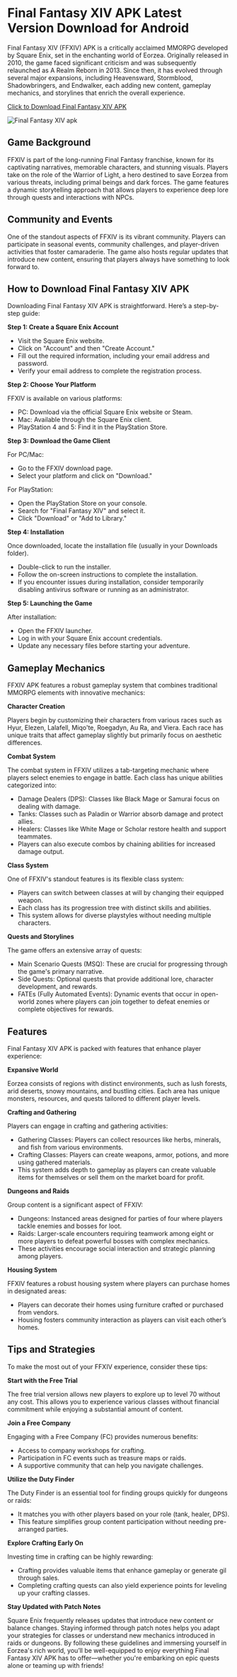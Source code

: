 # Final Fantasy XIV APK Latest Version Download for Android

Final Fantasy XIV (FFXIV) APK is a critically acclaimed MMORPG developed by Square Enix, set in the enchanting world of Eorzea. Originally released in 2010, the game faced significant criticism and was subsequently relaunched as A Realm Reborn in 2013. Since then, it has evolved through several major expansions, including Heavensward, Stormblood, Shadowbringers, and Endwalker, each adding new content, gameplay mechanics, and storylines that enrich the overall experience.

<a href="https://windows.apkpure.com/final-fantasy-xiv-free-trial?utm_source=github" target="_blank">Click to Download Final Fantasy XIV APK</a>

<img src="https://i.ytimg.com/vi/WRpdIL7_NII/maxresdefault.jpg" alt="Final Fantasy XIV apk" title="Final Fantasy XIV apk" style="max-width: 100%;">

## Game Background

FFXIV is part of the long-running Final Fantasy franchise, known for its captivating narratives, memorable characters, and stunning visuals. Players take on the role of the Warrior of Light, a hero destined to save Eorzea from various threats, including primal beings and dark forces. The game features a dynamic storytelling approach that allows players to experience deep lore through quests and interactions with NPCs.

## Community and Events

One of the standout aspects of FFXIV is its vibrant community. Players can participate in seasonal events, community challenges, and player-driven activities that foster camaraderie. The game also hosts regular updates that introduce new content, ensuring that players always have something to look forward to.

## How to Download Final Fantasy XIV APK
Downloading Final Fantasy XIV APK is straightforward. Here’s a step-by-step guide:

**Step 1: Create a Square Enix Account**
- Visit the Square Enix website.
- Click on "Account" and then "Create Account."
- Fill out the required information, including your email address and password.
- Verify your email address to complete the registration process.

**Step 2: Choose Your Platform**

FFXIV is available on various platforms:
- PC: Download via the official Square Enix website or Steam.
- Mac: Available through the Square Enix client.
- PlayStation 4 and 5: Find it in the PlayStation Store.

**Step 3: Download the Game Client**

For PC/Mac:
- Go to the FFXIV download page.
- Select your platform and click on "Download."

For PlayStation:
- Open the PlayStation Store on your console.
- Search for "Final Fantasy XIV" and select it.
- Click "Download" or "Add to Library."

**Step 4: Installation**

Once downloaded, locate the installation file (usually in your Downloads folder).
- Double-click to run the installer.
- Follow the on-screen instructions to complete the installation.
- If you encounter issues during installation, consider temporarily disabling antivirus software or running as an administrator.

**Step 5: Launching the Game**

After installation:
- Open the FFXIV launcher.
- Log in with your Square Enix account credentials.
- Update any necessary files before starting your adventure.

## Gameplay Mechanics

FFXIV APK features a robust gameplay system that combines traditional MMORPG elements with innovative mechanics:

**Character Creation**

Players begin by customizing their characters from various races such as Hyur, Elezen, Lalafell, Miqo'te, Roegadyn, Au Ra, and Viera. Each race has unique traits that affect gameplay slightly but primarily focus on aesthetic differences.

**Combat System**

The combat system in FFXIV utilizes a tab-targeting mechanic where players select enemies to engage in battle. Each class has unique abilities categorized into:
- Damage Dealers (DPS): Classes like Black Mage or Samurai focus on dealing with damage.
- Tanks: Classes such as Paladin or Warrior absorb damage and protect allies.
- Healers: Classes like White Mage or Scholar restore health and support teammates.
- Players can also execute combos by chaining abilities for increased damage output.

**Class System**

One of FFXIV's standout features is its flexible class system:
- Players can switch between classes at will by changing their equipped weapon.
- Each class has its progression tree with distinct skills and abilities.
- This system allows for diverse playstyles without needing multiple characters.

**Quests and Storylines**

The game offers an extensive array of quests:
- Main Scenario Quests (MSQ): These are crucial for progressing through the game's primary narrative.
- Side Quests: Optional quests that provide additional lore, character development, and rewards.
- FATEs (Fully Automated Events): Dynamic events that occur in open-world zones where players can join together to defeat enemies or complete objectives for rewards.

## Features

Final Fantasy XIV APK is packed with features that enhance player experience:

**Expansive World**

Eorzea consists of regions with distinct environments, such as lush forests, arid deserts, snowy mountains, and bustling cities. Each area has unique monsters, resources, and quests tailored to different player levels.

**Crafting and Gathering**

Players can engage in crafting and gathering activities:
- Gathering Classes: Players can collect resources like herbs, minerals, and fish from various environments.
- Crafting Classes: Players can create weapons, armor, potions, and more using gathered materials.
- This system adds depth to gameplay as players can create valuable items for themselves or sell them on the market board for profit.

**Dungeons and Raids**

Group content is a significant aspect of FFXIV:
- Dungeons: Instanced areas designed for parties of four where players tackle enemies and bosses for loot.
- Raids: Larger-scale encounters requiring teamwork among eight or more players to defeat powerful bosses with complex mechanics.
- These activities encourage social interaction and strategic planning among players.

**Housing System**

FFXIV features a robust housing system where players can purchase homes in designated areas:
- Players can decorate their homes using furniture crafted or purchased from vendors.
- Housing fosters community interaction as players can visit each other’s homes.

## Tips and Strategies

To make the most out of your FFXIV experience, consider these tips:

**Start with the Free Trial**

The free trial version allows new players to explore up to level 70 without any cost. This allows you to experience various classes without financial commitment while enjoying a substantial amount of content.

**Join a Free Company**

Engaging with a Free Company (FC) provides numerous benefits:
- Access to company workshops for crafting.
- Participation in FC events such as treasure maps or raids.
- A supportive community that can help you navigate challenges.

**Utilize the Duty Finder**

The Duty Finder is an essential tool for finding groups quickly for dungeons or raids:
- It matches you with other players based on your role (tank, healer, DPS).
- This feature simplifies group content participation without needing pre-arranged parties.

**Explore Crafting Early On**

Investing time in crafting can be highly rewarding:
- Crafting provides valuable items that enhance gameplay or generate gil through sales.
- Completing crafting quests can also yield experience points for leveling up your crafting classes.

**Stay Updated with Patch Notes**

Square Enix frequently releases updates that introduce new content or balance changes. Staying informed through patch notes helps you adapt your strategies for classes or understand new mechanics introduced in raids or dungeons.
By following these guidelines and immersing yourself in Eorzea's rich world, you’ll be well-equipped to enjoy everything Final Fantasy XIV APK has to offer—whether you're embarking on epic quests alone or teaming up with friends!
